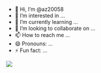 - 👋 Hi, I’m @az20058
- 👀 I’m interested in ...
- 🌱 I’m currently learning ...
- 💞️ I’m looking to collaborate on ...
- 📫 How to reach me ...
- 😄 Pronouns: ...
- ⚡ Fun fact: ...

<img src="https://img.shields.io/badge/react-20232a.svg?style=for-the-badge&logo=react&logoColor=61DAFB" />

<!---
az20058/az20058 is a ✨ special ✨ repository because its `README.md` (this file) appears on your GitHub profile.
You can click the Preview link to take a look at your changes.
--->
